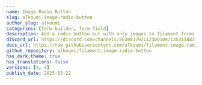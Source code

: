 ```yaml
---
name: Image Radio Button
slug: alkoumi-image-radio-button
author_slug: alkoumi
categories: [form-builder, form-field]
description: Add a radio button but with only images to filament forms.
discord_url: https://discord.com/channels/883083792112300104/1353158837032456303
docs_url: https://raw.githubusercontent.com/alkoumi/filament-image-radio-button/refs/heads/main/README.md
github_repository: alkoumi/filament-image-radio-button
has_dark_theme: true
has_translations: false
versions: [3, 4]
publish_date: 2025-03-22
---
```

